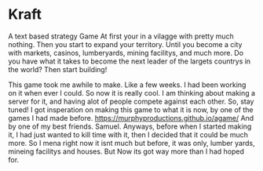 # Kraft
A text based strategy Game
At first your in a vilagge with pretty much nothing. Then you start to expand your territory. Until you become a city with markets, casinos, lumberyards, mining facilitys, and much more. Do you have what it takes to become the next leader of the largets countrys in the world? Then start building!


This game took me awhile to make. Like a few weeks. I had been working on it when ever I could. So now it is really cool.
I am thinking about making a server for it, and having alot of people compete against each other. So, stay tuned!
I got insperation on making this game to what it is now, by one of the games I had made before.  https://murphyproductions.github.io/agame/
And by one of my best friends. Samuel.
Anyways, before when I started making it, I had just wanted to kill time with it, then I decided that it could be much more. So 
I mena right now it isnt much but before, it was only, lumber yards, mineing facilitys and houses. But Now its got way more than I had hoped for.

